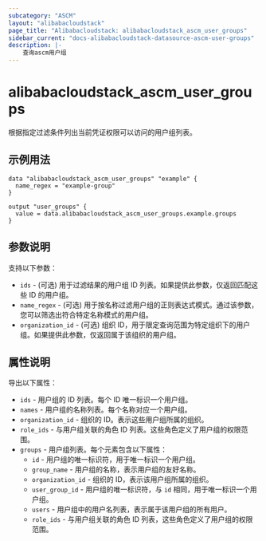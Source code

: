 ```yaml
---
subcategory: "ASCM"
layout: "alibabacloudstack"
page_title: "Alibabacloudstack: alibabacloudstack_ascm_user_groups"
sidebar_current: "docs-alibabacloudstack-datasource-ascm-user-groups"
description: |-
    查询ascm用户组
---
```


# alibabacloudstack_ascm_user_groups

根据指定过滤条件列出当前凭证权限可以访问的用户组列表。

## 示例用法

```hcl
data "alibabacloudstack_ascm_user_groups" "example" {
  name_regex = "example-group"
}

output "user_groups" {
  value = data.alibabacloudstack_ascm_user_groups.example.groups
}
```

## 参数说明
支持以下参数：

* `ids` - (可选) 用于过滤结果的用户组 ID 列表。如果提供此参数，仅返回匹配这些 ID 的用户组。
* `name_regex` - (可选) 用于按名称过滤用户组的正则表达式模式。通过该参数，您可以筛选出符合特定名称模式的用户组。
* `organization_id` - (可选) 组织 ID，用于限定查询范围为特定组织下的用户组。如果提供此参数，仅返回属于该组织的用户组。

## 属性说明
导出以下属性：

* `ids` - 用户组的 ID 列表。每个 ID 唯一标识一个用户组。
* `names` - 用户组的名称列表。每个名称对应一个用户组。
* `organization_id` - 组织的 ID。表示这些用户组所属的组织。
* `role_ids` - 与用户组关联的角色 ID 列表。这些角色定义了用户组的权限范围。
* `groups` - 用户组列表。每个元素包含以下属性：
    * `id` - 用户组的唯一标识符，用于唯一标识一个用户组。
    * `group_name` - 用户组的名称，表示用户组的友好名称。
    * `organization_id` - 组织的 ID，表示该用户组所属的组织。
    * `user_group_id` - 用户组的唯一标识符，与 `id` 相同，用于唯一标识一个用户组。
    * `users` - 用户组中的用户名列表，表示属于该用户组的所有用户。
    * `role_ids` - 与用户组关联的角色 ID 列表，这些角色定义了用户组的权限范围。
